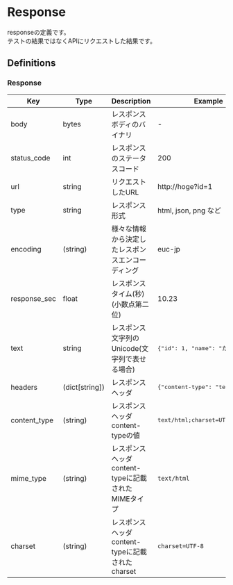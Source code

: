Response
========

responseの定義です。  
テストの結果ではなくAPIにリクエストした結果です。


Definitions
-----------

### Response

| Key          | Type           | Description                                        | Example                                   |
|--------------|----------------|----------------------------------------------------|-------------------------------------------|
| body         | bytes          | レスポンスボディのバイナリ                         | -                                         |
| status_code  | int            | レスポンスのステータスコード                       | 200                                       |
| url          | string         | リクエストしたURL                                  | http://hoge?id=1                          |
| type         | string         | レスポンス形式                                     | html, json, png など                      |
| encoding     | (string)       | 様々な情報から決定したレスポンスエンコーディング   | euc-jp                                    |
| response_sec | float          | レスポンスタイム(秒)(小数点第二位)                 | 10.23                                     |
| text         | string         | レスポンス文字列のUnicode(文字列で表せる場合)      | <pre>{"id": 1, "name": "たろう"}</pre>    |
| headers      | (dict[string]) | レスポンスヘッダ                                   | <pre>{"content-type": "text/html;"}</pre> |
| content_type | (string)       | レスポンスヘッダcontent-typeの値                   | <pre>text/html;charset=UTF-8</pre>        |
| mime_type    | (string)       | レスポンスヘッダcontent-typeに記載されたMIMEタイプ | `text/html`                               |
| charset      | (string)       | レスポンスヘッダcontent-typeに記載されたcharset    | `charset=UTF-8`                           |

